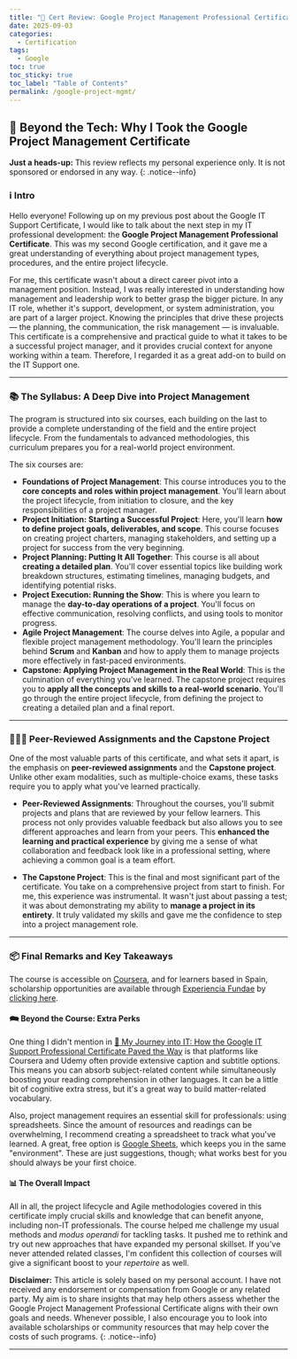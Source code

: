 ```yaml
---
title: "🏅 Cert Review: Google Project Management Professional Certificate"
date: 2025-09-03
categories:
  - Certification
tags:
  - Google
toc: true
toc_sticky: true
toc_label: "Table of Contents"
permalink: /google-project-mgmt/
---
```


## 🎯 Beyond the Tech: Why I Took the Google Project Management Certificate 

**Just a heads-up:** This review reflects my personal experience only. It is not sponsored or endorsed in any way.
{: .notice--info}

### ℹ️ Intro 

Hello everyone! Following up on my previous post about the Google IT Support Certificate, I would like to talk about the next step in my IT professional development: the **Google Project Management Professional Certificate**. This was my second Google certification, and it gave me a great understanding of everything about project management types, procedures, and the entire project lifecycle.

For me, this certificate wasn't about a direct career pivot into a management position. Instead, I was really interested in understanding how management and leadership work to better grasp the bigger picture. In any IT role, whether it's support, development, or system administration, you are part of a larger project. Knowing the principles that drive these projects — the planning, the communication, the risk management — is invaluable. This certificate is a comprehensive and practical guide to what it takes to be a successful project manager, and it provides crucial context for anyone working within a team. Therefore, I regarded it as a great add-on to build on the IT Support one.

---

### 📚 The Syllabus: A Deep Dive into Project Management

The program is structured into six courses, each building on the last to provide a complete understanding of the field and the entire project lifecycle. From the fundamentals to advanced methodologies, this curriculum prepares you for a real-world project environment.

The six courses are:

* **Foundations of Project Management**: This course introduces you to the **core concepts and roles within project management**. You'll learn about the project lifecycle, from initiation to closure, and the key responsibilities of a project manager.
* **Project Initiation: Starting a Successful Project**: Here, you'll learn **how to define project goals, deliverables, and scope**. This course focuses on creating project charters, managing stakeholders, and setting up a project for success from the very beginning.
* **Project Planning: Putting It All Together**: This course is all about **creating a detailed plan**. You'll cover essential topics like building work breakdown structures, estimating timelines, managing budgets, and identifying potential risks.
* **Project Execution: Running the Show**: This is where you learn to manage the **day-to-day operations of a project**. You'll focus on effective communication, resolving conflicts, and using tools to monitor progress.
* **Agile Project Management**: The course delves into Agile, a popular and flexible project management methodology. You'll learn the principles behind **Scrum** and **Kanban** and how to apply them to manage projects more effectively in fast-paced environments.
* **Capstone: Applying Project Management in the Real World**: This is the culmination of everything you've learned. The capstone project requires you to **apply all the concepts and skills to a real-world scenario**. You'll go through the entire project lifecycle, from defining the project to creating a detailed plan and a final report.

---

### 👩🏻‍💻 Peer-Reviewed Assignments and the Capstone Project

One of the most valuable parts of this certificate, and what sets it apart, is the emphasis on **peer-reviewed assignments** and the **Capstone project**. Unlike other exam modalities, such as multiple-choice exams, these tasks require you to apply what you've learned practically.

* **Peer-Reviewed Assignments**: Throughout the courses, you'll submit projects and plans that are reviewed by your fellow learners. This process not only provides valuable feedback but also allows you to see different approaches and learn from your peers. This **enhanced the learning and practical experience** by giving me a sense of what collaboration and feedback look like in a professional setting, where achieving a common goal is a team effort.

* **The Capstone Project**: This is the final and most significant part of the certificate. You take on a comprehensive project from start to finish. For me, this experience was instrumental. It wasn't just about passing a test; it was about demonstrating my ability to **manage a project in its entirety**. It truly validated my skills and gave me the confidence to step into a project management role.

---

### 📦 Final Remarks and Key Takeaways

The course is accessible on [Coursera](https://www.coursera.org/professional-certificates/google-project-management), and for learners based in Spain, scholarship opportunities are available through [Experiencia Fundae](https://experienciafundae.es/) by [clicking here](https://experienciafundae.es/beca-google).

#### 🗪 Beyond the Course: Extra Perks

One thing I didn't mention in [🚀 My Journey into IT: How the Google IT Support Professional Certificate Paved the Way](/google-it-support/) is that platforms like Coursera and Udemy often provide extensive caption and subtitle options. This means you can absorb subject-related content while simultaneously boosting your reading comprehension in other languages. It can be a little bit of cognitive extra stress, but it's a great way to build matter-related vocabulary.

Also, project management requires an essential skill for professionals: using spreadsheets. Since the amount of resources and readings can be overwhelming, I recommend creating a spreadsheet to track what you've learned. A great, free option is [Google Sheets](https://docs.google.com/spreadsheets/), which keeps you in the same "environment". These are just suggestions, though; what works best for you should always be your first choice.

#### 📊 The Overall Impact

All in all, the project lifecycle and Agile methodologies covered in this certificate imply crucial skills and knowledge that can benefit anyone, including non-IT professionals. The course helped me challenge my usual methods and *modus operandi* for tackling tasks. It pushed me to rethink and try out new approaches that have expanded my personal skillset. If you've never attended related classes, I'm confident this collection of courses will give a significant boost to your *repertoire* as well.

**Disclaimer:** This article is solely based on my personal account. I have not received any endorsement or compensation from Google or any related party. My aim is to share insights that may help others assess whether the Google Project Management Professional Certificate aligns with their own goals and needs. Whenever possible, I also encourage you to look into available scholarships or community resources that may help cover the costs of such programs.
{: .notice--info}

---
